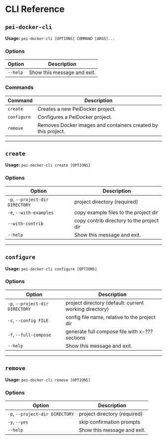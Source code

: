 # CLI Reference

## `pei-docker-cli`

**Usage:** `pei-docker-cli [OPTIONS] COMMAND [ARGS]...`

### Options

| Option | Description |
| --- | --- |
| `--help` | Show this message and exit. |

### Commands

| Command | Description |
| --- | --- |
| `create` | Creates a new PeiDocker project. |
| `configure` | Configures a PeiDocker project. |
| `remove` | Removes Docker images and containers created by this project. |

---

## `create`

**Usage:** `pei-docker-cli create [OPTIONS]`

### Options

| Option | Description |
| --- | --- |
| `-p`, `--project-dir DIRECTORY` | project directory (required) |
| `-e`, `--with-examples` | copy example files to the project dir |
| `--with-contrib` | copy contrib directory to the project dir |
| `--help` | Show this message and exit. |

---

## `configure`

**Usage:** `pei-docker-cli configure [OPTIONS]`

### Options

| Option | Description |
| --- | --- |
| `-p`, `--project-dir DIRECTORY` | project directory (default: current working directory) |
| `-c`, `--config FILE` | config file name, relative to the project dir |
| `-f`, `--full-compose` | generate full compose file with x-??? sections |
| `--help` | Show this message and exit. |

---

## `remove`

**Usage:** `pei-docker-cli remove [OPTIONS]`

### Options

| Option | Description |
| --- | --- |
| `-p`, `--project-dir DIRECTORY` | project directory (required) |
| `-y`, `--yes` | skip confirmation prompts |
| `--help` | Show this message and exit. |
